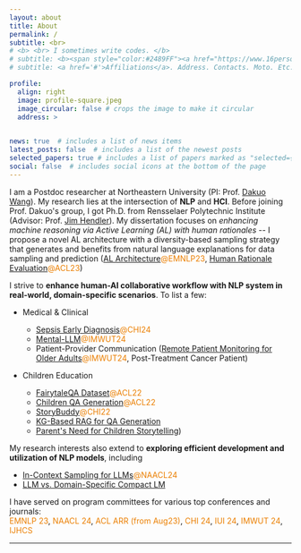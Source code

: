 ```yaml
---
layout: about
title: About
permalink: /
subtitle: <br>
# <b> <br> I sometimes write codes. </b>
# subtitle: <b><span style="color:#2489FF"><a href="https://www.16personalities.com/intj-personality">INTJ</a></span> <br> I sometimes write codes. </b>
# subtitle: <a href='#'>Affiliations</a>. Address. Contacts. Moto. Etc.

profile:
  align: right
  image: profile-square.jpeg
  image_circular: false # crops the image to make it circular
  address: >
    

news: true  # includes a list of news items
latest_posts: false  # includes a list of the newest posts
selected_papers: true # includes a list of papers marked as "selected={true}"
social: false  # includes social icons at the bottom of the page
---
```




I am a Postdoc researcher at Northeastern University (PI: Prof. [Dakuo Wang](https://www.dakuowang.com/)).
My research lies at the intersection of **NLP** and **HCI**. 
Before joining Prof. Dakuo's group, I got Ph.D. from Rensselaer Polytechnic Institute (Advisor: Prof. [Jim Hendler](https://en.wikipedia.org/wiki/James_Hendler)). 
My dissertation focuses on *enhancing machine reasoning via Active Learning (AL) with human rationales* -- I propose a novel AL architecture with a diversity-based sampling strategy that generates and benefits from natural language explanations for data sampling and prediction ([AL Architecture](https://aclanthology.org/2023.findings-emnlp.778/)<span style="color:#EB7F00">@EMNLP23</span>, [Human Rationale Evaluation](https://aclanthology.org/2023.acl-long.821/)<span style="color:#EB7F00">@ACL23</span>)


<!-- <span style="color:#9747FF"></span> -->
I strive to **enhance human-AI collaborative workflow with NLP system in real-world, domain-specific scenarios**. To list a few:
- Medical & Clinical 
  - [Sepsis Early Diagnosis](https://arxiv.org/abs/2309.12368)<span style="color:#EB7F00">@CHI24</span>
  - [Mental-LLM](https://arxiv.org/abs/2307.14385)<span style="color:#EB7F00">@IMWUT24</span>
  - Patient-Provider Communication ([Remote Patient Monitoring for Older Adults](https://arxiv.org/abs/2309.09357)<span style="color:#EB7F00">@IMWUT24</span>, Post-Treatment Cancer Patient)


- Children Education 
  - [FairytaleQA Dataset](https://aclanthology.org/2022.acl-long.34/)<span style="color:#EB7F00">@ACL22</span>
  - [Children QA Generation](https://aclanthology.org/2022.acl-long.54/)<span style="color:#EB7F00">@ACL22</span>
  - [StoryBuddy](https://dl.acm.org/doi/abs/10.1145/3491102.3517479)<span style="color:#EB7F00">@CHI22<span>
  - [KG-Based RAG for QA Generation](https://arxiv.org/abs/2311.09756)
  - [Parent's Need for Children Storytelling](https://arxiv.org/abs/2401.13804))


My research interests also extend to **exploring efficient development and utilization of NLP models**, including
- [In-Context Sampling for LLMs](https://arxiv.org/abs/2311.09782)<span style="color:#EB7F00">@NAACL24</span>
- [LLM vs. Domain-Specific Compact LM](https://arxiv.org/abs/2311.09825)

I have served on program committees for various top conferences and journals: \
<span style="color:#EB7F00">EMNLP 23</span>, 
<span style="color:#EB7F00">NAACL 24</span>, 
<span style="color:#EB7F00">ACL ARR (from Aug23)</span>, 
<span style="color:#EB7F00">CHI 24</span>, 
<span style="color:#EB7F00">IUI 24</span>, 
<span style="color:#EB7F00">IMWUT 24</span>, 
<span style="color:#EB7F00">IJHCS</span>






<!-- In addition, I am devoted to <span style="color:#EB7F00">build LLM-Simulated human agents</span> for different populations and domains.  -->
 


***


<!-- - **Postdoc Researcher** at Northeastern University (PI: Prof. [Dakuo Wang](https://www.dakuowang.com/)). -->

<!-- - **Ph.D. in Computer Science** at Rensselaer Polytechnic Institute (Advisor: Prof. [Jim Hendler](https://en.wikipedia.org/wiki/James_Hendler)). 

- **M.S. in Information Technology** at Rensselaer Polytechnic Institute.

- **B.S. in Computer Enginnering** at Rensselaer Polytechnic Institute.

 -->


